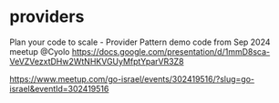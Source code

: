 # providers
Plan your code to scale - Provider Pattern demo code from Sep 2024 meetup @Cyolo
https://docs.google.com/presentation/d/1mmD8sca-VeVZVezxtDHw2WtNHKVGUyMfptYparVR3Z8

https://www.meetup.com/go-israel/events/302419516/?slug=go-israel&eventId=302419516
